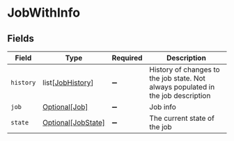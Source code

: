 # JobWithInfo


## Fields

| Field                                                                            | Type                                                                             | Required                                                                         | Description                                                                      |
| -------------------------------------------------------------------------------- | -------------------------------------------------------------------------------- | -------------------------------------------------------------------------------- | -------------------------------------------------------------------------------- |
| `history`                                                                        | list[[JobHistory](../../models/shared/jobhistory.md)]                            | :heavy_minus_sign:                                                               | History of changes to the job state. Not always populated in the job description |
| `job`                                                                            | [Optional[Job]](../../models/shared/job.md)                                      | :heavy_minus_sign:                                                               | Job info                                                                         |
| `state`                                                                          | [Optional[JobState]](../../models/shared/jobstate.md)                            | :heavy_minus_sign:                                                               | The current state of the job                                                     |